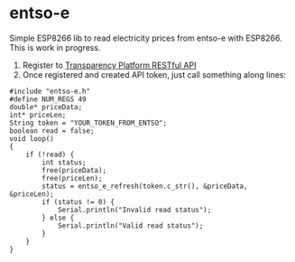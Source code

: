 # entso-e

Simple ESP8266 lib to read electricity prices from entso-e with ESP8266. This is work in progress.

1. Register to [Transparency Platform RESTful API](https://transparency.entsoe.eu/content/static_content/Static%20content/web%20api/Guide.html#_authentication_and_authorisation)
2. Once registered and created API token, just call something along lines:

```code
#include "entso-e.h"
#define NUM_REGS 49
double* priceData;
int* priceLen;
String token = "YOUR_TOKEN_FROM_ENTSO";
boolean read = false;
void loop()
{
    if (!read) {
        int status;
        free(priceData);
        free(priceLen);
        status = entso_e_refresh(token.c_str(), &priceData, &priceLen);
        if (status != 0) {
            Serial.println("Invalid read status");
        } else {
            Serial.println("Valid read status");
        }
    }
}
```

